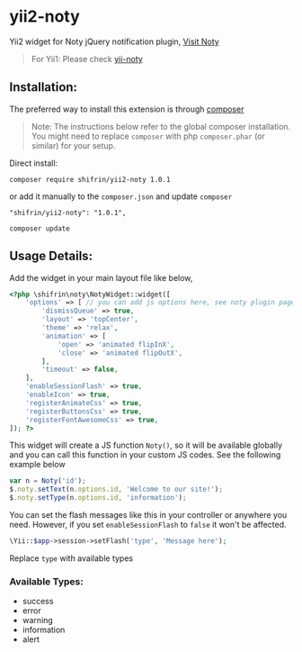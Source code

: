 # yii2-noty
Yii2 widget for Noty jQuery notification plugin, [Visit Noty](http://ned.im/noty/#/about)

> For Yii1: Please check [yii-noty](https://github.com/Shifrin/yii-noty)

## Installation:
The preferred way to install this extension is through [composer](http://getcomposer.org/download/)
> Note: The instructions below refer to the global composer installation. You might need to replace `composer` with php `composer.phar` (or similar) for your setup.

Direct install:
```
composer require shifrin/yii2-noty 1.0.1
```
or add it manually to the `composer.json` and update `composer`
```
"shifrin/yii2-noty": "1.0.1",
```
```
composer update
```

## Usage Details:
Add the widget in your main layout file like below,
```php
<?php \shifrin\noty\NotyWidget::widget([
    'options' => [ // you can add js options here, see noty plugin page for available options
        'dismissQueue' => true,
        'layout' => 'topCenter',
        'theme' => 'relax',
        'animation' => [
            'open' => 'animated flipInX',
            'close' => 'animated flipOutX',
        ],
        'timeout' => false,
    ],
    'enableSessionFlash' => true,
    'enableIcon' => true,
    'registerAnimateCss' => true,
    'registerButtonsCss' => true,
    'registerFontAwesomeCss' => true,
]); ?>
```

This widget will create a JS function `Noty()`, so it will be available globally and you can call this function in your custom JS codes. See the following example below
```javascript
var n = Noty('id');
$.noty.setText(n.options.id, 'Welcome to our site!');
$.noty.setType(n.options.id, 'information');
```

You can set the flash messages like this in your controller or anywhere you need. However, if you set `enableSessionFlash` to `false` it won't be affected.
```php
\Yii::$app->session->setFlash('type', 'Message here');
```

Replace `type` with available types
  
### Available Types:
  * success
  * error
  * warning
  * information
  * alert
